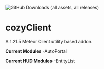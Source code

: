 ![GitHub Downloads (all assets, all releases)](https://img.shields.io/github/downloads/CoziSoftware/cozyClient/total)
# cozyClient
A 1.21.5 Meteor Client utility based addon.


**Current Modules** 
-AutoPortal

**Current HUD Modules**
-EntityList
